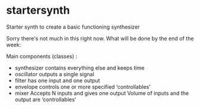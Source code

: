 startersynth
============

Starter synth to create a basic functioning synthesizer

Sorry there's not much in this right now. What will be done by the end of the week:

Main components (classes) :
- synthesizer
contains everything else and keeps time
- oscillator
outputs a single signal
- filter
has one input and one output
- envelope
controls one or more specified ‘controllables’
- mixer
Accepts N inputs and gives one output
Volume of inputs and the output are ‘controllables’
